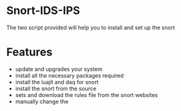 # Snort-IDS-IPS
The two script provided will help you to install and set up the snort

# Features
- update and upgrades your system
- install all the necessary packages required
- install the luajit and daq for snort
- install the snort from the source
- sets and download the rules file from the snort websites
- manually change the 
